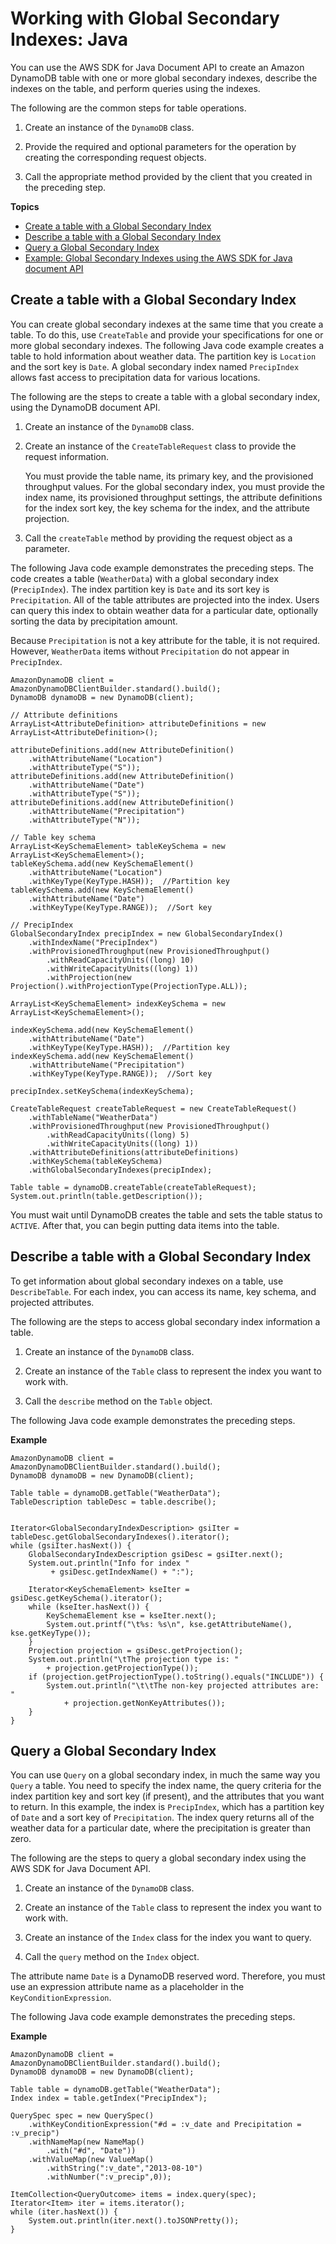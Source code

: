 # Working with Global Secondary Indexes: Java<a name="GSIJavaDocumentAPI"></a>

You can use the AWS SDK for Java Document API to create an Amazon DynamoDB table with one or more global secondary indexes, describe the indexes on the table, and perform queries using the indexes\. 

The following are the common steps for table operations\. 

1. Create an instance of the `DynamoDB` class\.

1. Provide the required and optional parameters for the operation by creating the corresponding request objects\. 

1. Call the appropriate method provided by the client that you created in the preceding step\. 

**Topics**
+ [Create a table with a Global Secondary Index](#GSIJavaDocumentAPI.CreateTableWithIndex)
+ [Describe a table with a Global Secondary Index](#GSIJavaDocumentAPI.DescribeTableWithIndex)
+ [Query a Global Secondary Index](#GSIJavaDocumentAPI.QueryAnIndex)
+ [Example: Global Secondary Indexes using the AWS SDK for Java document API](GSIJavaDocumentAPI.Example.md)

## Create a table with a Global Secondary Index<a name="GSIJavaDocumentAPI.CreateTableWithIndex"></a>

You can create global secondary indexes at the same time that you create a table\. To do this, use `CreateTable` and provide your specifications for one or more global secondary indexes\. The following Java code example creates a table to hold information about weather data\. The partition key is `Location` and the sort key is `Date`\. A global secondary index named `PrecipIndex` allows fast access to precipitation data for various locations\.

The following are the steps to create a table with a global secondary index, using the DynamoDB document API\. 

1. Create an instance of the `DynamoDB` class\.

1. Create an instance of the `CreateTableRequest` class to provide the request information\.

   You must provide the table name, its primary key, and the provisioned throughput values\. For the global secondary index, you must provide the index name, its provisioned throughput settings, the attribute definitions for the index sort key, the key schema for the index, and the attribute projection\.

1. Call the `createTable` method by providing the request object as a parameter\.

The following Java code example demonstrates the preceding steps\. The code creates a table \(`WeatherData`\) with a global secondary index \(`PrecipIndex`\)\. The index partition key is `Date` and its sort key is `Precipitation`\. All of the table attributes are projected into the index\. Users can query this index to obtain weather data for a particular date, optionally sorting the data by precipitation amount\. 

Because `Precipitation` is not a key attribute for the table, it is not required\. However, `WeatherData` items without `Precipitation` do not appear in `PrecipIndex`\.

```
AmazonDynamoDB client = AmazonDynamoDBClientBuilder.standard().build();
DynamoDB dynamoDB = new DynamoDB(client);

// Attribute definitions
ArrayList<AttributeDefinition> attributeDefinitions = new ArrayList<AttributeDefinition>();

attributeDefinitions.add(new AttributeDefinition()
    .withAttributeName("Location")
    .withAttributeType("S"));
attributeDefinitions.add(new AttributeDefinition()
    .withAttributeName("Date")
    .withAttributeType("S"));
attributeDefinitions.add(new AttributeDefinition()
    .withAttributeName("Precipitation")
    .withAttributeType("N"));

// Table key schema
ArrayList<KeySchemaElement> tableKeySchema = new ArrayList<KeySchemaElement>();
tableKeySchema.add(new KeySchemaElement()
    .withAttributeName("Location")
    .withKeyType(KeyType.HASH));  //Partition key
tableKeySchema.add(new KeySchemaElement()
    .withAttributeName("Date")
    .withKeyType(KeyType.RANGE));  //Sort key

// PrecipIndex
GlobalSecondaryIndex precipIndex = new GlobalSecondaryIndex()
    .withIndexName("PrecipIndex")
    .withProvisionedThroughput(new ProvisionedThroughput()
        .withReadCapacityUnits((long) 10)
        .withWriteCapacityUnits((long) 1))
        .withProjection(new Projection().withProjectionType(ProjectionType.ALL));

ArrayList<KeySchemaElement> indexKeySchema = new ArrayList<KeySchemaElement>();

indexKeySchema.add(new KeySchemaElement()
    .withAttributeName("Date")
    .withKeyType(KeyType.HASH));  //Partition key
indexKeySchema.add(new KeySchemaElement()
    .withAttributeName("Precipitation")
    .withKeyType(KeyType.RANGE));  //Sort key

precipIndex.setKeySchema(indexKeySchema);

CreateTableRequest createTableRequest = new CreateTableRequest()
    .withTableName("WeatherData")
    .withProvisionedThroughput(new ProvisionedThroughput()
        .withReadCapacityUnits((long) 5)
        .withWriteCapacityUnits((long) 1))
    .withAttributeDefinitions(attributeDefinitions)
    .withKeySchema(tableKeySchema)
    .withGlobalSecondaryIndexes(precipIndex);

Table table = dynamoDB.createTable(createTableRequest);
System.out.println(table.getDescription());
```

You must wait until DynamoDB creates the table and sets the table status to `ACTIVE`\. After that, you can begin putting data items into the table\.

## Describe a table with a Global Secondary Index<a name="GSIJavaDocumentAPI.DescribeTableWithIndex"></a>

To get information about global secondary indexes on a table, use `DescribeTable`\. For each index, you can access its name, key schema, and projected attributes\.

The following are the steps to access global secondary index information a table\. 

1. Create an instance of the `DynamoDB` class\.

1. Create an instance of the `Table` class to represent the index you want to work with\.

1. Call the `describe` method on the `Table` object\.

The following Java code example demonstrates the preceding steps\.

**Example**  

```
AmazonDynamoDB client = AmazonDynamoDBClientBuilder.standard().build();
DynamoDB dynamoDB = new DynamoDB(client);

Table table = dynamoDB.getTable("WeatherData");
TableDescription tableDesc = table.describe();
    

Iterator<GlobalSecondaryIndexDescription> gsiIter = tableDesc.getGlobalSecondaryIndexes().iterator();
while (gsiIter.hasNext()) {
    GlobalSecondaryIndexDescription gsiDesc = gsiIter.next();
    System.out.println("Info for index "
         + gsiDesc.getIndexName() + ":");

    Iterator<KeySchemaElement> kseIter = gsiDesc.getKeySchema().iterator();
    while (kseIter.hasNext()) {
        KeySchemaElement kse = kseIter.next();
        System.out.printf("\t%s: %s\n", kse.getAttributeName(), kse.getKeyType());
    }
    Projection projection = gsiDesc.getProjection();
    System.out.println("\tThe projection type is: "
        + projection.getProjectionType());
    if (projection.getProjectionType().toString().equals("INCLUDE")) {
        System.out.println("\t\tThe non-key projected attributes are: "
            + projection.getNonKeyAttributes());
    }
}
```

## Query a Global Secondary Index<a name="GSIJavaDocumentAPI.QueryAnIndex"></a>

You can use `Query` on a global secondary index, in much the same way you `Query` a table\. You need to specify the index name, the query criteria for the index partition key and sort key \(if present\), and the attributes that you want to return\. In this example, the index is `PrecipIndex`, which has a partition key of `Date` and a sort key of `Precipitation`\. The index query returns all of the weather data for a particular date, where the precipitation is greater than zero\.

The following are the steps to query a global secondary index using the AWS SDK for Java Document API\. 

1. Create an instance of the `DynamoDB` class\.

1. Create an instance of the `Table` class to represent the index you want to work with\.

1. Create an instance of the `Index` class for the index you want to query\.

1. Call the `query` method on the `Index` object\.

The attribute name `Date` is a DynamoDB reserved word\. Therefore, you must use an expression attribute name as a placeholder in the `KeyConditionExpression`\.

The following Java code example demonstrates the preceding steps\.

**Example**  

```
AmazonDynamoDB client = AmazonDynamoDBClientBuilder.standard().build();
DynamoDB dynamoDB = new DynamoDB(client);

Table table = dynamoDB.getTable("WeatherData");
Index index = table.getIndex("PrecipIndex");

QuerySpec spec = new QuerySpec()
    .withKeyConditionExpression("#d = :v_date and Precipitation = :v_precip")
    .withNameMap(new NameMap()
        .with("#d", "Date"))
    .withValueMap(new ValueMap()
        .withString(":v_date","2013-08-10")
        .withNumber(":v_precip",0));

ItemCollection<QueryOutcome> items = index.query(spec);
Iterator<Item> iter = items.iterator(); 
while (iter.hasNext()) {
    System.out.println(iter.next().toJSONPretty());
}
```